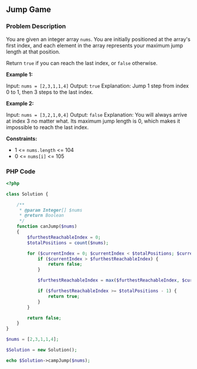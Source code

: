 ## Jump Game

### Problem Description

You are given an integer array `nums`. You are initially positioned at the array's first index, and each element in the array represents your maximum jump length at that position.

Return `true` if you can reach the last index, or `false` otherwise.

**Example 1:**

Input: `nums = [2,3,1,1,4]`
Output: `true`
Explanation: Jump 1 step from index 0 to 1, then 3 steps to the last index.

**Example 2:**

Input: `nums = [3,2,1,0,4]`
Output: `false`
Explanation: You will always arrive at index 3 no matter what. Its maximum jump length is 0, which makes it impossible to reach the last index.

**Constraints:**

- 1 <= `nums.length` <= 104
- 0 <= `nums[i]` <= 105

### PHP Code

```php
<?php

class Solution {

    /**
     * @param Integer[] $nums
     * @return Boolean
     */
    function canJump($nums)
    {
        $furthestReachableIndex = 0;
        $totalPositions = count($nums);

        for ($currentIndex = 0; $currentIndex < $totalPositions; $currentIndex++) {
            if ($currentIndex > $furthestReachableIndex) {
                return false;
            }

            $furthestReachableIndex = max($furthestReachableIndex, $currentIndex + $nums[$currentIndex]);

            if ($furthestReachableIndex >= $totalPositions - 1) {
                return true;
            }
        }

        return false;
    }
}

$nums = [2,3,1,1,4];

$Solution = new Solution();

echo $Solution->campJump($nums);
